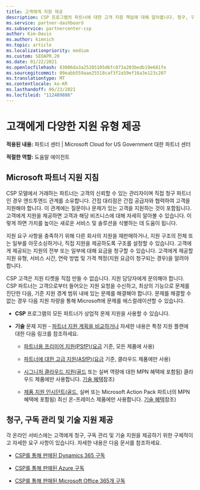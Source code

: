 ```yaml
---
title: 고객에게 지원 제공
description: CSP 프로그램의 파트너에 대한 고객 지원 책임에 대해 알아봅니다. 청구, 구독 관리 및 기술 문제에 대한 지원을 다룹니다.
ms.service: partner-dashboard
ms.subservice: partnercenter-csp
author: Kim-Davis
ms.author: kimnich
ms.topic: article
ms.localizationpriority: medium
ms.custom: SEOAPR.20
ms.date: 01/22/2021
ms.openlocfilehash: 83006da3a25285105d6fc073a203bedb19e681fe
ms.sourcegitcommit: 09eabb559aae25518caf3f2a59ef16a3e123c207
ms.translationtype: MT
ms.contentlocale: ko-KR
ms.lasthandoff: 06/23/2021
ms.locfileid: "112489886"
---
```

# <a name="providing-different-types-of-support-to-your-customers"></a>고객에게 다양한 지원 유형 제공

**적용된 내용:** 파트너 센터 | Microsoft Cloud for US Government 대한 파트너 센터

**적절한 역할:** 도움말 에이전트

## <a name="microsoft-partner-support-guidance"></a>Microsoft 파트너 지원 지침

CSP 모델에서 거래하는 파트너는 고객의 신뢰할 수 있는 관리자이며 직접 청구 파트너인 경우 엔드투엔드 관계를 소유합니다. 간접 대리점은 간접 공급자와 협력하여 고객을 지원해야 합니다. 이 관계에는 질문이나 문제가 있는 고객을 지원하는 것이 포함됩니다. 고객에게 지원을 제공하면 고객과 해당 비즈니스에 대해 자세히 알아볼 수 있습니다. 이렇게 하면 가치를 높이는 새로운 서비스 및 솔루션을 식별하는 데 도움이 됩니다.

지원 요구 사항을 충족하기 위해 다른 회사의 지원을 재판매하거나, 지원 구조의 전체 또는 일부를 아웃소싱하거나, 직접 지원을 제공하도록 구조를 설정할 수 있습니다. 고객에게 제공되는 지원의 전부 또는 일부에 대해 요금을 청구할 수 있습니다. 고객에게 제공할 지원 유형, 서비스 시간, 연락 방법 및 가격 책정(지원 요금이 청구되는 경우)을 알려야 합니다.

CSP 고객은 지원 티켓을 직접 만들 수 없습니다. 지원 담당자에게 문의해야 합니다. CSP 파트너는 고객으로부터 들어오는 지원 요청을 수신하고, 최상의 기능으로 문제를 진단한 다음, 기준 지원 경계 범위 내에 있는 문제를 해결해야 합니다. 문제를 해결할 수 없는 경우 다음 지원 차량을 통해 Microsoft에 문제를 에스컬레이션할 수 있습니다.

- **CSP** 프로그램의 모든 파트너가 상업적 문제 지원을 사용할 수 있습니다.

- **기술** 문제 지원 - [파트너 지원 계획을 비교하거나](https://partner.microsoft.com/support/partnersupport) 자세한 내용은 특정 지원 플랜에 대한 다음 링크를 참조하세요.

  - [파트너용 프리미어 지원(PSfP)(요금](https://partner.microsoft.com/support/microsoft-services-premier-support) 기준, 모든 제품에 사용)

  - [파트너에 대한 고급 지원(ASfP)(요금](https://partner.microsoft.com/support/advanced-cloud-support) 기준, 클라우드 제품에만 사용)

  - [시그니처 클라우드 지원(골드](manage-your-partner-network-benefits.md) 또는 실버 역량에 대한 MPN 혜택에 포함됨) 클라우드 제품에만 사용합니다. [기술 혜택](mpn-benefits-technical-support.md)참조)

  - [제품 지원 인시던트(골드,](manage-your-partner-network-benefits.md) 실버 또는 Microsoft Action Pack 파트너의 MPN 혜택에 포함됨) 최신 온-프레미스 제품에만 사용합니다. [기술 혜택](mpn-benefits-technical-support.md)참조)

## <a name="providing-billing-subscription-management-and-technical-support"></a>청구, 구독 관리 및 기술 지원 제공 

각 온라인 서비스에는 고객에게 청구, 구독 관리 및 기술 지원을 제공하기 위한 구체적이고 자세한 요구 사항이 있습니다. 자세한 내용은 다음 문서를 참조하세요.

- [CSP를 통해 판매된 Dynamics 365 구독](https://www.microsoftpartnercommunity.com/t5/CSP/Microsoft-Partner-Support-Guidance/m-p/5262#M30)

- [CSP를 통해 판매된 Azure 구독](https://www.microsoftpartnercommunity.com/t5/CSP/Microsoft-Partner-Support-Guidance/m-p/5263#M31)

- [CSP를 통해 판매된 Microsoft Office 365개 구독](https://www.microsoftpartnercommunity.com/t5/CSP/Microsoft-Partner-Support-Guidance/m-p/5264#M32)
